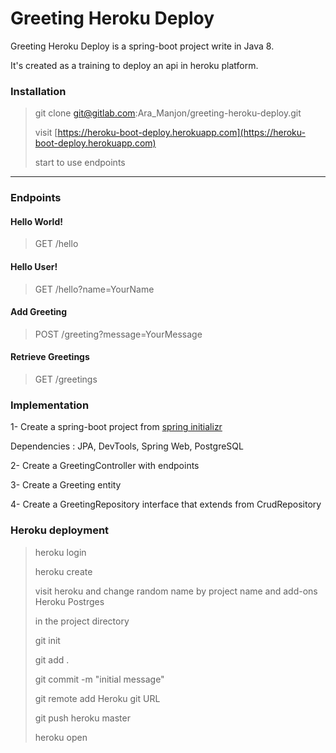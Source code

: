 # Greeting Heroku Deploy

Greeting Heroku Deploy is a spring-boot project write in Java 8. 

It's created as a training to deploy an api in heroku platform.

### Installation

> git clone git@gitlab.com:Ara_Manjon/greeting-heroku-deploy.git
>
> visit [https://heroku-boot-deploy.herokuapp.com](https://heroku-boot-deploy.herokuapp.com)
> 
> start to use endpoints
--------------------------

### Endpoints

#### Hello World!

> GET /hello

#### Hello User!

> GET /hello?name=YourName

#### Add Greeting

> POST /greeting?message=YourMessage

#### Retrieve Greetings

> GET /greetings

### Implementation

1- Create a spring-boot project from [spring initializr](https://start.spring.io)

Dependencies : JPA, DevTools, Spring Web, PostgreSQL

2- Create a GreetingController with endpoints

3- Create a Greeting entity

4- Create a GreetingRepository interface that extends from CrudRepository

### Heroku deployment

> heroku login
>
> heroku create
>
> visit heroku and change random name by project name and add-ons Heroku Postrges
>
> in the project directory
>
> git init
>
> git add .
>
> git commit -m "initial message"
>
> git remote add Heroku git URL
>
> git push heroku master
>
> heroku open